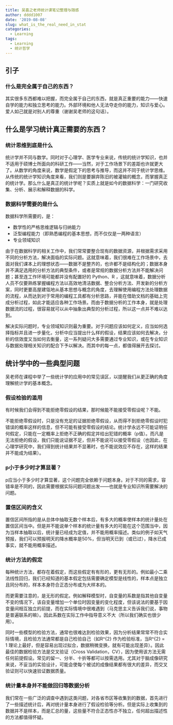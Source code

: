 ```yaml
---
title: 吴喜之老师统计课笔记整理与随感
author: dddd1007
date: '2019-08-08'
slug: what_is_the_real_need_in_stat
categories:
  - Learning
tags:
  - Learning
  - 统计哲学
---
```


## 引子

### 什么是完全属于自己的东西？

其实很多东西都难以把握，而完全属于自己的东西，就是真正重要的能力——快速自学的能力和独立思考的能力。外部环境和他人无法夺走你的能力，知识与爱心。爱人如己就是对别人的尊重（谢谢吴老师的这句话）。

## 什么是学习统计真正需要的东西？

### 统计思维到底是什么

统计学并不同与数学。同时对于心理学、医学专业来说，传统的统计学知识，也并不适用于硕博士所面向的科研工作——当然，对于工作场景下的差距也许就更大了。从数学的角度来说，数学是假定下的思考与推导，而这并不同于统计学思维。从传统的统计学知识角度来看，我们则是要摒弃陈旧的被灌输的概念，而掌握真正的统计学。那么什么是真正的统计学呢？实质上就是如今的数据科学：一门研究收集、分析、展示和解释数据的科学。

### 数据科学需要的是什么

数据科学所需要的，是：

- 数学性的严格思维逻辑与归纳能力
- 泛型编程能力（即熟悉编程的基本思想，而不仅仅是一两种语言）
- 专业领域知识

由于在数据科学的相关工作中，我们常常要整合现有的数据资源，并根据需求采用不同的分析方法，解决面临的实际问题。这就意味着，我们很难在工作场景中，去面对我们课本上的理想状态——数据不是整齐的，也许都不是结构化的；数据本身并不满足选用的分析方法的典型条件，或者是常规的数据分析方法并不能解决问题；甚至连工作环境可能都并没有配置好的 Python、R ，这就意味着，数据分析人员不仅要熟练掌握编程方法以高效地清洁数据、整合分析方法、开发新的分析方案，同时更要高屋建瓴地从基本思想与概念的角度，去理解使用编程方法处理数据的流程，从而达到对于常用的编程工具都有分析思路，并能在借助文档的基础上完成分析过程，如此才能适应各种工作场景。而由于数据分析的工作本身，就是处理数据流的过程，很容易就可以从中抽象出典型的分析过程，所以这一点并不难以达到。

解决实际问题时，专业领域知识则最为重要。对于问题应该如何定义，应当如何选择指标并且进一步量化，分析中应当提出什么样的假设，结果应该如何去解决，分析的信效度又当如何去衡量，这一系列疑问大多需要通过专业知识，或在专业知识与数据处理相关知识的配合下予以解决。而其中的每一点，都值得展开去探讨。

## 统计学中的一些典型问题

吴老师在课程中举了一些统计学的应用中的常见误区，以提醒我们从更正确的角度理解统计学的基本概念。

### 假设检验的滥用

有时候我们会得到不能拒绝零假设的结果，那时候能不能接受零假设呢？不能。

不能拒绝零假设时，只是没有充足的证据拒绝零假设，从而得不到拒绝零假设时犯错误的概率这样的信息，但不可能有接受零假设的结论。统计学永远不可能证明任何假定，只能在一定概率上拒绝不正确的假定并给出犯错的概率（p值）。而凡是无法拒绝的假设，我们只能说证据不足，但并不能说可以接受零假设（也因此，在心理学研究中，我们得到统计结果并不显著时，也不能说效应不存在，这样的结果并不能成为结果）。

### p小于多少时才算显著？

p应当小于多少时才算显著，这个问题完全依赖于问题本身。对于不同的需求，容错率是不同的，因此需要根据实际问题问题出发——也就是专业知识所需要解决的问题。

### 置信区间的含义

置信区间所指的是从总体中抽取无数个样本后，有多大的概率使样本的统计量处在置信区间当中。但是并不能说单个样本的统计量有多大的可能在这个范围当中，因为当样本抽取以后，统计量已经成为定值，并不能用概率描述。类似的例子如天气预报，我们可以预报明天的降水概率是50%，但当明天已到（或已过），降水已成事实，就不能用概率描述。

### 统计方法的假定

每种统计方法，都存在着假定，而这些假定有有形的，更有无形的。例如最小二乘法线性回归，我们已经知道的基本假定包括需要确定模型是线性的，样本点是独立且同分布的，样本本身符合正态分布或为大样本的。

而更需要注意的，是无形的假定。例如解释模型时，自变量的系数是指其他自变量不变的情况下，该自变量增加一个单位时因变量的变化程度，但该说法的要基于因变量间相互独立的前提，而在实际情境中很难遇到（马克思主义告诉我们说，事物是普遍联系的嘛）。因此系数在实际工作中指导意义不大（所以我们确实也很少用）。

同时一些模型的检验方法，通常也很难达到检验效果，因为分析结果常常不符合实际情境，且检验方法通常都是自己检验自己（如R^{2} 作为检验标准，当R^{2} = 1 理论上最好，但是容易出现过拟合，数据稍微变换，就有可能出现差异）。因此最佳的数据检验方法是交叉验证（Cross Validation，CV），因为使用该方法无需任何前提假设。常见的留一、分半、十折等都可以按需选用。尤其对于脑成像研究来说，不妥当的实验设计，可能会使每个被试的成像结果都有很大的差异，而交叉验证则可以快速验证数据质量。

### 统计量本身并不能做回归等数据分析

我们常在一些广泛的调查中遇到这类问题，对各省市区等收集到的数据，首先进行了一些描述统计后，再对统计量本身进行了假设检验等分析。但是实际上收集到的数据并不是样本，而是汇总的量，这些量不符合正态性亦不独立，任何超出描述性的方法都值得怀疑。
